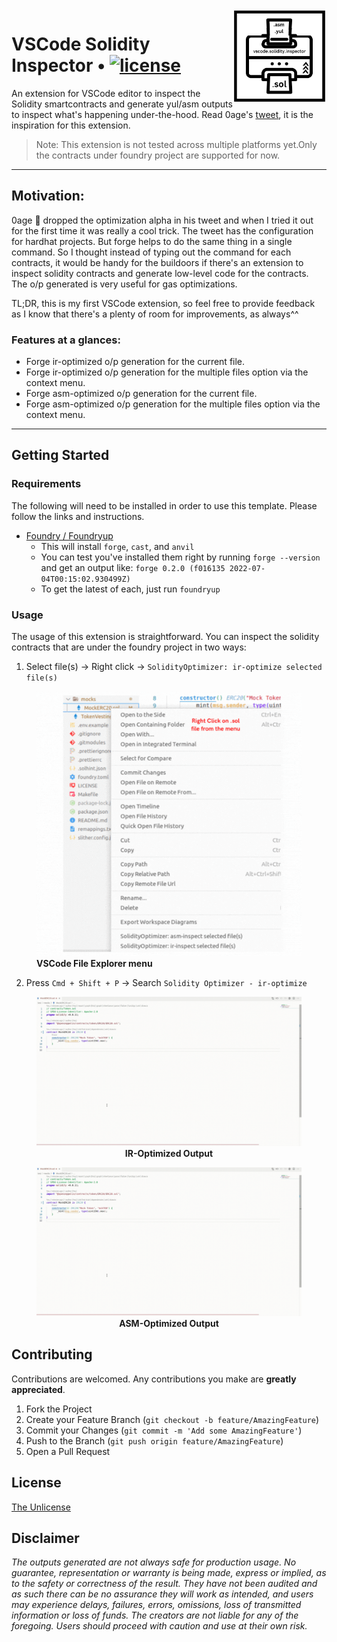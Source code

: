 <img align="right" width="150" height="150" top="100" src="./assets/icon.jpg">

# VSCode Solidity Inspector • [![license](https://img.shields.io/badge/Unlicense-blue.svg?label=license)](https://github.com/PraneshASP/vscode-solidity-inspector/blob/main/LICENSE)

An extension for VSCode editor to inspect the Solidity smartcontracts and generate yul/asm outputs to inspect what's happening under-the-hood. Read 0age's [tweet](https://twitter.com/z0age/status/1578443876615929857), it is the inspiration for this extension.

> Note: This extension is not tested across multiple platforms yet.Only the contracts under foundry project are supported for now.

---

## Motivation:

0age 👑 dropped the optimization alpha in his tweet and when I tried it out for the first time it was really a cool trick. The tweet has the configuration for hardhat projects. But forge helps to do the same thing in a single command. So I thought instead of typing out the command for each contracts, it would be handy for the buildoors if there's an extension to inspect solidity contracts and generate low-level code for the contracts. The o/p generated is very useful for gas optimizations.

TL;DR, this is my first VSCode extension, so feel free to provide feedback as I know that there's a plenty of room for improvements, as always^^

### Features at a glances:

- Forge ir-optimized o/p generation for the current file.
- Forge ir-optimized o/p generation for the multiple files option via the context menu.
- Forge asm-optimized o/p generation for the current file.
- Forge asm-optimized o/p generation for the multiple files option via the context menu.

---

## Getting Started

### Requirements

The following will need to be installed in order to use this template. Please follow the links and instructions.

- [Foundry / Foundryup](https://github.com/gakonst/foundry)
  - This will install `forge`, `cast`, and `anvil`
  - You can test you've installed them right by running `forge --version` and get an output like: `forge 0.2.0 (f016135 2022-07-04T00:15:02.930499Z)`
  - To get the latest of each, just run `foundryup`

### Usage

The usage of this extension is straightforward. You can inspect the solidity contracts that are under the foundry project in two ways:

1. Select file(s) -> Right click -> `SolidityOptimizer: ir-optimize selected file(s)`
<figure>
<img src="./assets/context-menu.gif" />
<figcaption><b>VSCode File Explorer menu</b>
</figcaption>
</figure>

2. Press `Cmd + Shift + P` -> Search `Solidity Optimizer - ir-optimize`

<figure>
<img  src="./assets/ir-opt.gif" />
<figcaption align="center"><b>IR-Optimized Output</b>
</figcaption>
</figure>

<figure>
<img src="./assets/asm-opt.gif" />
<figcaption align="center"><b>ASM-Optimized Output</b>
</figcaption>
</figure>

<!-- CONTRIBUTING -->

## Contributing

Contributions are welcomed. Any contributions you make are **greatly appreciated**.

1. Fork the Project
2. Create your Feature Branch (`git checkout -b feature/AmazingFeature`)
3. Commit your Changes (`git commit -m 'Add some AmazingFeature'`)
4. Push to the Branch (`git push origin feature/AmazingFeature`)
5. Open a Pull Request

## License

[The Unlicense](https://github.com/PraneshASP/vscode-solidity-inspector/)

## Disclaimer

_The outputs generated are not always safe for production usage. No guarantee, representation or warranty is being made, express or implied, as to the safety or correctness of the result. They have not been audited and as such there can be no assurance they will work as intended, and users may experience delays, failures, errors, omissions, loss of transmitted information or loss of funds. The creators are not liable for any of the foregoing. Users should proceed with caution and use at their own risk._
